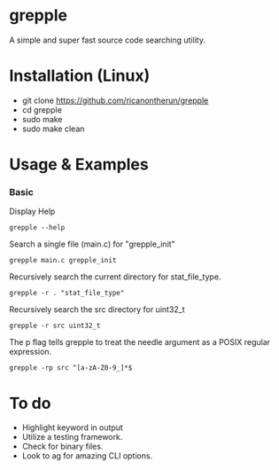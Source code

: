 # grepple
A simple and super fast source code searching utility.

# Installation (Linux)
* git clone https://github.com/ricanontherun/grepple
* cd grepple
* sudo make
* sudo make clean

# Usage & Examples

### Basic

Display Help

`grepple --help`

Search a single file (main.c) for "grepple_init"

`grepple main.c grepple_init`

Recursively search the current directory for stat_file_type.

`grepple -r . "stat_file_type"`

Recursively search the src directory for uint32_t

`grepple -r src uint32_t`

The p flag tells grepple to treat the needle argument as a POSIX regular expression.

`grepple -rp src ^[a-zA-Z0-9_]*$`

# To do
* Highlight keyword in output
* Utilize a testing framework.
* Check for binary files.
* Look to ag for amazing CLI options.
